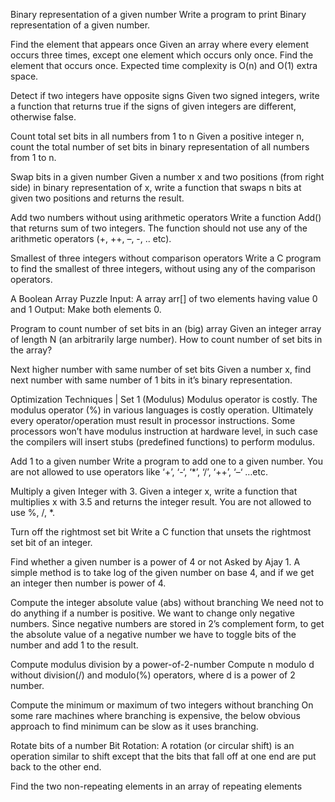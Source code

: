 Binary representation of a given number
Write a program to print Binary representation of a given number.

Find the element that appears once
Given an array where every element occurs three times, except one element which occurs only once. Find the element that occurs once. Expected time complexity is O(n) and O(1) extra space.

Detect if two integers have opposite signs
Given two signed integers, write a function that returns true if the signs of given integers are different, otherwise false.

Count total set bits in all numbers from 1 to n
Given a positive integer n, count the total number of set bits in binary representation of all numbers from 1 to n.

Swap bits in a given number
Given a number x and two positions (from right side) in binary representation of x, write a function that swaps n bits at given two positions and returns the result.

Add two numbers without using arithmetic operators
Write a function Add() that returns sum of two integers. The function should not use any of the arithmetic operators (+, ++, –, -, .. etc).

Smallest of three integers without comparison operators
Write a C program to find the smallest of three integers, without using any of the comparison operators.

A Boolean Array Puzzle
Input: A array arr[] of two elements having value 0 and 1 Output: Make both elements 0.

Program to count number of set bits in an (big) array
Given an integer array of length N (an arbitrarily large number). How to count number of set bits in the array?

Next higher number with same number of set bits
Given a number x, find next number with same number of 1 bits in it’s binary representation.

Optimization Techniques | Set 1 (Modulus)
Modulus operator is costly. The modulus operator (%) in various languages is costly operation. Ultimately every operator/operation must result in processor instructions. Some processors won’t have modulus instruction at hardware level, in such case the compilers will insert stubs (predefined functions) to perform modulus.

Add 1 to a given number
Write a program to add one to a given number. You are not allowed to use operators like ‘+’, ‘-‘, ‘*’, ‘/’, ‘++’, ‘–‘ …etc.

Multiply a given Integer with 3.
Given a integer x, write a function that multiplies x with 3.5 and returns the integer result. You are not allowed to use %, /, *.

Turn off the rightmost set bit
Write a C function that unsets the rightmost set bit of an integer.

Find whether a given number is a power of 4 or not
Asked by Ajay 1. A simple method is to take log of the given number on base 4, and if we get an integer then number is power of 4.

Compute the integer absolute value (abs) without branching
We need not to do anything if a number is positive. We want to change only negative numbers. Since negative numbers are stored in 2’s complement form, to get the absolute value of a negative number we have to toggle bits of the number and add 1 to the result.

Compute modulus division by a power-of-2-number
Compute n modulo d without division(/) and modulo(%) operators, where d is a power of 2 number.

Compute the minimum or maximum of two integers without branching
On some rare machines where branching is expensive, the below obvious approach to find minimum can be slow as it uses branching.

Rotate bits of a number
Bit Rotation: A rotation (or circular shift) is an operation similar to shift except that the bits that fall off at one end are put back to the other end.

Find the two non-repeating elements in an array of repeating elements

